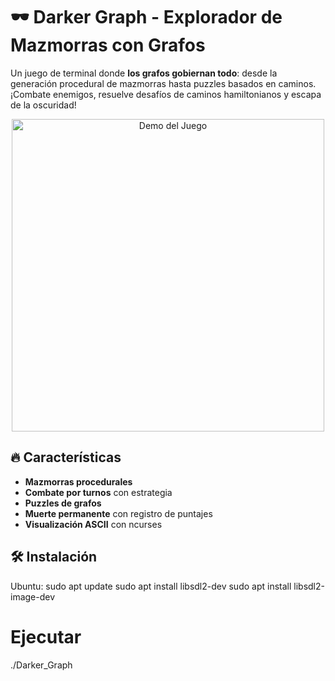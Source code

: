 # 🕶️ Darker Graph - Explorador de Mazmorras con Grafos


Un juego de terminal donde **los grafos gobiernan todo**: desde la generación procedural de mazmorras hasta puzzles basados en caminos. ¡Combate enemigos, resuelve desafíos de caminos hamiltonianos y escapa de la oscuridad!

<p align="center">
  <img src="assets/screenshots/gameplay.gif" width="500" alt="Demo del Juego">
</p>

## 🔥 Características
- **Mazmorras procedurales** 
- **Combate por turnos** con estrategia
- **Puzzles de grafos** 
- **Muerte permanente** con registro de puntajes
- **Visualización ASCII** con ncurses

## 🛠️ Instalación
Ubuntu: sudo apt update
        sudo apt install libsdl2-dev
        sudo apt install libsdl2-image-dev

# Ejecutar
./Darker_Graph

